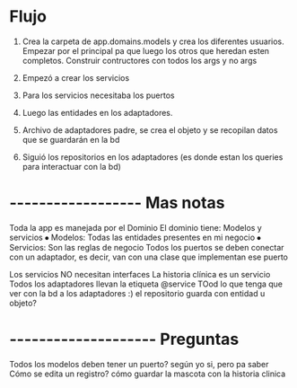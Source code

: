 # Flujo
1. Crea la carpeta de app.domains.models y crea los diferentes usuarios.
Empezar por el principal pa que luego los otros que heredan esten completos.
Construir contructores con todos los args y no args

2. Empezó a crear los servicios

3. Para los servicios necesitaba los puertos

4. Luego las entidades en los adaptadores.

5. Archivo de adaptadores padre, se crea el objeto y se recopilan datos que se guardarán en la bd

6. Siguió los repositorios en los adaptadores 
(es donde estan los queries para interactuar con la bd)

# ------------------ Mas notas

Toda la app es manejada por el Dominio
El dominio tiene: Modelos y servicios
⦁	Modelos: Todas las entidades presentes en mi negocio
⦁	Servicios: Son las reglas de negocio
Todos los puertos se deben conectar con un adaptador, es decir,
van con una clase que implementan ese puerto

Los servicios NO necesitan interfaces
La historia clínica es un servicio
Todos los adaptadores llevan la etiqueta @service
TOod lo que tenga que ver con la bd a los adaptadores :) 
el repositorio guarda con entidad u objeto? 

# -------------------- Preguntas
Todos los modelos deben tener un puerto? según yo si, pero pa saber
Cómo se edita un registro? 
cómo guardar la mascota con la historia clinica